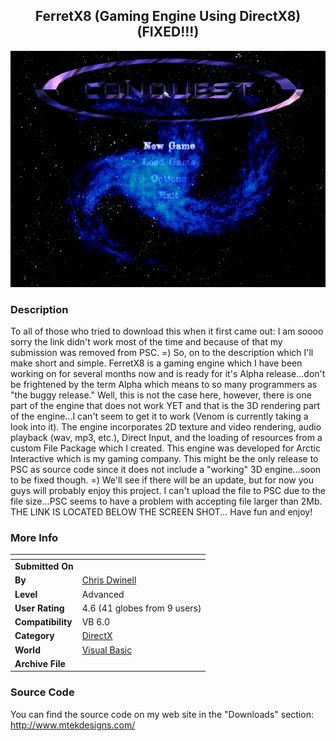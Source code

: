 ﻿<div align="center">

## FerretX8 \(Gaming Engine Using DirectX8\)\(FIXED\!\!\!\)

<img src="PIC200341314339531.gif">
</div>

### Description

To all of those who tried to download this when it first came out: I am soooo sorry the link didn't work most of the time and because of that my submission was removed from PSC. =) So, on to the description which I'll make short and simple. FerretX8 is a gaming engine which I have been working on for several months now and is ready for it's Alpha release...don't be frightened by the term Alpha which means to so many programmers as "the buggy release." Well, this is not the case here, however, there is one part of the engine that does not work YET and that is the 3D rendering part of the engine...I can't seem to get it to work (Venom is currently taking a look into it). The engine incorporates 2D texture and video rendering, audio playback (wav, mp3, etc.), Direct Input, and the loading of resources from a custom File Package which I created. This engine was developed for Arctic Interactive which is my gaming company. This might be the only release to PSC as source code since it does not include a "working" 3D engine...soon to be fixed though. =) We'll see if there will be an update, but for now you guys will probably enjoy this project. I can't upload the file to PSC due to the file size...PSC seems to have a problem with accepting file larger than 2Mb. THE LINK IS LOCATED BELOW THE SCREEN SHOT... Have fun and enjoy!
 
### More Info
 


<span>             |<span>
---                |---
**Submitted On**   |
**By**             |[Chris Dwinell](https://github.com/Planet-Source-Code/PSCIndex/blob/master/ByAuthor/chris-dwinell.md)
**Level**          |Advanced
**User Rating**    |4.6 (41 globes from 9 users)
**Compatibility**  |VB 6\.0
**Category**       |[DirectX](https://github.com/Planet-Source-Code/PSCIndex/blob/master/ByCategory/directx__1-44.md)
**World**          |[Visual Basic](https://github.com/Planet-Source-Code/PSCIndex/blob/master/ByWorld/visual-basic.md)
**Archive File**   |[](https://github.com/Planet-Source-Code/chris-dwinell-ferretx8-gaming-engine-using-directx8-fixed__1-44723/archive/master.zip)





### Source Code

You can find the source code on my web site in the "Downloads" section: http://www.mtekdesigns.com/

